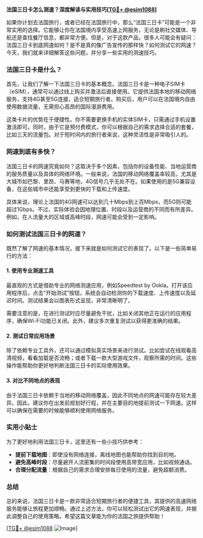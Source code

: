 **法国三日卡怎么测速？深度解读与实用技巧[[TG💪+ @esim1088](https://t.me/s/esim1088)]**

如果你计划去法国旅行，或者已经在法国旅行中，那么“法国三日卡”可能是一个非常实用的选择。它能够让你在法国境内享受高速上网服务，无论是刷社交媒体、导航还是查找餐厅信息，都非常方便。但是，对于这款产品，很多人可能会有疑问：法国三日卡到底网速如何？是不是真的像广告宣传的那样快？如何测试它的网速？今天，我们就来详细解答这些问题，并分享一些实用的测速技巧。

### 法国三日卡是什么？

首先，让我们了解一下法国三日卡的基本概念。法国三日卡是一种电子SIM卡（eSIM），通常可以通过线上购买并激活后直接使用。它提供法国本地的移动网络服务，支持4G甚至5G连接，适合短期旅行者。购买后，用户可以在法国境内自由使用数据流量，无需担心高昂的国际漫游费用。

这类卡片的优势在于便捷性。你不需要更换手机的实体SIM卡，只需通过手机设置激活即可。同时，由于它是预付费模式，你可以根据自己的需求选择合适的套餐，比如三天的流量包。对于短时间内的旅行者来说，这种灵活性是非常吸引人的。

### 网速到底有多快？

法国三日卡的网速究竟如何？这取决于多个因素，包括你的设备性能、当地运营商的服务质量以及具体的网络环境。一般来说，法国的移动网络覆盖率较高，尤其是大城市如巴黎、里昂、马赛等地，4G信号几乎无处不在。如果使用的是5G兼容设备，在这些城市中还能享受到更快的下载和上传速度。

具体来说，理论上法国的4G网速可以达到几十Mbps到上百Mbps，而5G则可能超过1Gbps。不过，实际体验会因地理位置、时段以及运营商的不同而有所差异。例如，在人流量大的区域或高峰时段，网速可能会受到一定影响。

### 如何测试法国三日卡的网速？

既然了解了网速的基本情况，接下来就是如何测试它的表现了。以下是一些简单易行的方法：

#### 1. 使用专业测速工具

最直观的方式是借助专业的网络测速应用，例如Speedtest by Ookla。打开该应用程序后，点击“开始测试”按钮，系统会自动检测你的下载速度、上传速度以及延迟时间。测试结果会以图表形式呈现，非常清晰明了。

需要注意的是，在进行测试时应尽量避免干扰，比如关闭其他正在运行的应用程序，确保Wi-Fi功能已关闭。此外，建议多次重复测试以获得更准确的结果。

#### 2. 测试日常应用场景

除了依赖专业工具外，还可以通过模拟真实场景来进行测试。比如尝试在线观看高清视频，看看加载是否流畅；或者下载一款大型游戏文件，观察所需的时间。这些操作能帮助你更好地判断法国三日卡的实际使用效果。

#### 3. 对比不同地点的表现

由于法国三日卡依赖于当地的移动网络覆盖，因此不同地点的网速可能存在较大差异。因此，建议你在出发前规划好行程，并在主要目的地提前测试一下网速。这样可以确保在需要的时候能够顺利使用网络服务。

### 实用小贴士

为了更好地利用法国三日卡，这里还有一些小技巧供参考：

- **提前下载地图**：即使没有网络连接，离线地图也能帮助你找到目的地。
- **避免高峰时段**：尽量避开人流密集的时间段使用高带宽应用，比如视频通话。
- **合理分配流量**：根据自己的需求合理安排每日使用的流量，避免超额消费。

### 总结

总的来说，法国三日卡是一款非常适合短期旅行者的便捷工具，其提供的高速网络服务能够让旅程更加顺畅。通过上述方法，你可以轻松测试出它的网速表现，并据此调整自己的使用策略。希望这篇文章能为你的法国之旅提供帮助！

[[TG💪+ @esim1088](https://t.me/s/esim1088) ![Image](https://i.postimg.cc/4NQfJmqS/Snipaste-2025-05-13-00-14-12.png)]